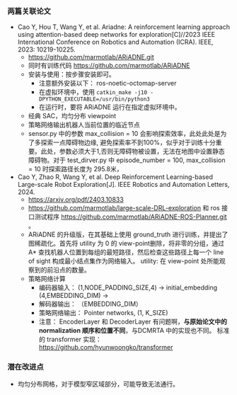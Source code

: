 ### 两篇关联论文

- Cao Y, Hou T, Wang Y, et al. Ariadne: A reinforcement learning approach using attention-based deep networks for exploration[C]//2023 IEEE International Conference on Robotics and Automation (ICRA). IEEE, 2023: 10219-10225.
  - https://github.com/marmotlab/ARiADNE.git
  - 同时有训练代码 https://github.com/marmotlab/ARiADNE
  - 安装与使用：按步骤安装即可。
    - 注意额外安装以下： ros-noetic-octomap-server
    - 在虚拟环境中，使用 ``catkin_make -j10 -DPYTHON_EXECUTABLE=/usr/bin/python3``
    - 在运行时，要将 ARiADNE 运行在指定虚拟环境中。
  - 经典 SAC，均匀分布 viewpoint
  - 策略网络输出机器人当前位置的临近节点
  - sensor.py 中的参数 max_collision = 10 会影响探索效率，此处此处是为了多探索一点障碍物边缘, 避免探索率不到100%，似乎对于训练十分重要。此处，参数必须大于1,否则无障碍物被设置，无法在地图中设置静态障碍物。对于 test_dirver.py 中 episode_number = 100, max_collision = 10 时探索路径长度为 295.8米，
- Cao Y, Zhao R, Wang Y, et al. Deep Reinforcement Learning-based Large-scale Robot Exploration[J]. IEEE Robotics and Automation Letters, 2024.
  - https://arxiv.org/pdf/2403.10833
  - https://github.com/marmotlab/large-scale-DRL-exploration 和 ros 接口测试程序 https://github.com/marmotlab/ARiADNE-ROS-Planner.git 。
  - ARiADNE 的升级版，在其基础上使用 ground_truth 进行训练，并提出了图稀疏化。首先将 utility 为 0 的 view-point删除，将非零的分组，通过 A* 查找机器人位置到每组的最短路径，然后检查这些路径上每一个 line of sight 构成最小结点集作为网络输入。 utility: 在 view-point 处所能观察到的前沿点的数量。
  - 策略网络计算
    - 编码器输入： (1,NODE_PADDING_SIZE,4) -> initial_embedding (4,EMBEDDING_DIM) ->
    - 解码器输出： （EMBEDDING_DIM）
    - 策略网络输出： Pointer networks, (1, K_SIZE)
    - 注意： EncoderLayer 和 DecoderLayer 有问题啊，**与原始论文中的normalization 顺序和位置不同**，与DCMRTA 中的实现也不同。 标准的 transformer 实现： https://github.com/hyunwoongko/transformer

### 潜在改进点

- 均匀分布网格，对于模型窄区域部分，可能导致无法通行。
